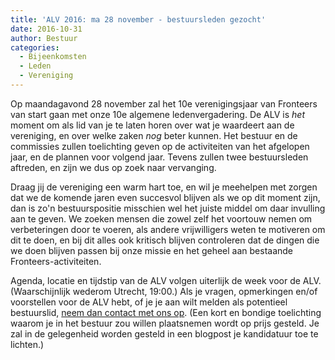 ```yaml
---
title: 'ALV 2016: ma 28 november - bestuursleden gezocht'
date: 2016-10-31
author: Bestuur
categories:
  - Bijeenkomsten
  - Leden
  - Vereniging
---
```


Op maandagavond 28 november zal het 10e verenigingsjaar van Fronteers van start gaan met onze 10e algemene ledenvergadering. De ALV is _het_ moment om als lid van je te laten horen over wat je waardeert aan de vereniging, en over welke zaken _nog_ beter kunnen. Het bestuur en de commissies zullen toelichting geven op de activiteiten van het afgelopen jaar, en de plannen voor volgend jaar. Tevens zullen twee bestuursleden aftreden, en zijn we dus op zoek naar vervanging.

Draag jij de vereniging een warm hart toe, en wil je meehelpen met zorgen dat we de komende jaren even succesvol blijven als we op dit moment zijn, dan is zo'n bestuurspositie misschien wel het juiste middel om daar invulling aan te geven. We zoeken mensen die zowel zelf het voortouw nemen om verbeteringen door te voeren, als andere vrijwilligers weten te motiveren om dit te doen, en bij dit alles ook kritisch blijven controleren dat de dingen die we doen blijven passen bij onze missie en het geheel aan bestaande Fronteers-activiteiten.

Agenda, locatie en tijdstip van de ALV volgen uiterlijk de week voor de ALV. (Waarschijnlijk wederom Utrecht, 19:00.) Als je vragen, opmerkingen en/of voorstellen voor de ALV hebt, of je je aan wilt melden als potentieel bestuurslid, [neem dan contact met ons op](/contact#formulier-1). (Een kort en bondige toelichting waarom je in het bestuur zou willen plaatsnemen wordt op prijs gesteld. Je zal in de gelegenheid worden gesteld in een blogpost je kandidatuur toe te lichten.)
